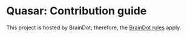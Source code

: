# Quasar: Contribution guide

This project is hosted by BrainDot; therefore, the [BrainDot rules](https://gitlab.com/braindot/legal) apply.
